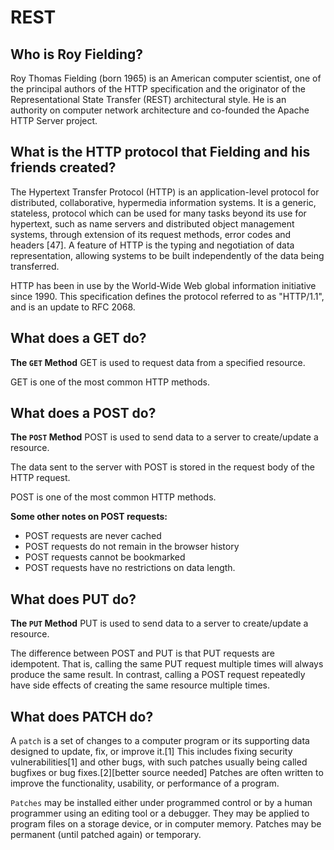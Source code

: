 # REST

## Who is Roy Fielding?

Roy Thomas Fielding (born 1965) is an American computer scientist, one of the principal authors of the HTTP specification and the originator of the Representational State Transfer (REST) architectural style. He is an authority on computer network architecture and co-founded the Apache HTTP Server project.

## What is the HTTP protocol that Fielding and his friends created?

The Hypertext Transfer Protocol (HTTP) is an application-level protocol for distributed, collaborative, hypermedia information systems. It is a generic, stateless, protocol which can be used for many tasks beyond its use for hypertext, such as name servers and distributed object management systems, through extension of its request methods, error codes and headers [47]. A feature of HTTP is the typing and negotiation of data representation, allowing systems to be built independently of the data being transferred.

HTTP has been in use by the World-Wide Web global information initiative since 1990. This specification defines the protocol referred to as "HTTP/1.1", and is an update to RFC 2068.

## What does a GET do?

**The `GET` Method**
GET is used to request data from a specified resource.

GET is one of the most common HTTP methods.

## What does a POST do?

**The `POST` Method**
POST is used to send data to a server to create/update a resource.

The data sent to the server with POST is stored in the request body of the HTTP request.

POST is one of the most common HTTP methods.

**Some other notes on POST requests:**

* POST requests are never cached  
* POST requests do not remain in the browser history  
* POST requests cannot be bookmarked  
* POST requests have no restrictions on data length.

## What does PUT do?

**The `PUT` Method**
PUT is used to send data to a server to create/update a resource.

The difference between POST and PUT is that PUT requests are idempotent. That is, calling the same PUT request multiple times will always produce the same result. In contrast, calling a POST request repeatedly have side effects of creating the same resource multiple times.

## What does PATCH do?

A `patch` is a set of changes to a computer program or its supporting data designed to update, fix, or improve it.[1] This includes fixing security vulnerabilities[1] and other bugs, with such patches usually being called bugfixes or bug fixes.[2][better source needed] Patches are often written to improve the functionality, usability, or performance of a program.

`Patches` may be installed either under programmed control or by a human programmer using an editing tool or a debugger. They may be applied to program files on a storage device, or in computer memory. Patches may be permanent (until patched again) or temporary.